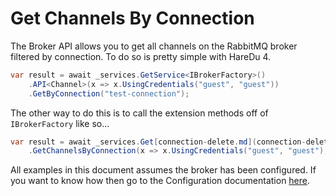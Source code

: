 # Get Channels By Connection

The Broker API allows you to get all channels on the RabbitMQ broker filtered by connection. To do so is pretty simple with HareDu 4.

```c#
var result = await _services.GetService<IBrokerFactory>()
    .API<Channel>(x => x.UsingCredentials("guest", "guest"))
    .GetByConnection("test-connection");
```

The other way to do this is to call the extension methods off of ```IBrokerFactory``` like so...

```c#
var result = await _services.Get[connection-delete.md](connection-delete.md)Service<IBrokerFactory>()
    .GetChannelsByConnection(x => x.UsingCredentials("guest", "guest"), "test-connection");
```

All examples in this document assumes the broker has been configured. If you want to know how then go to the Configuration documentation [here](https://github.com/ahives/HareDu3/blob/master/docs/configuration.md).

